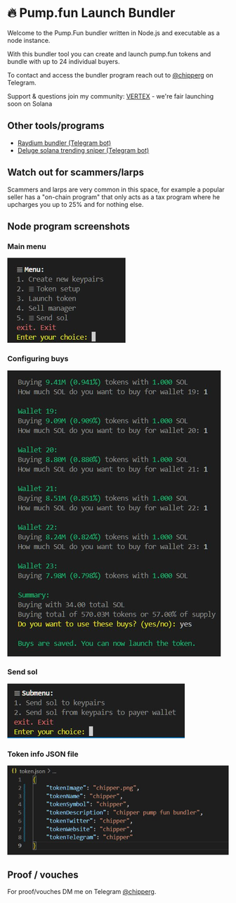# 🔥 Pump.fun Launch Bundler
Welcome to the Pump.Fun bundler written in Node.js and executable as a node instance.

With this bundler tool you can create and launch pump.fun tokens and bundle with up to 24 individual buyers.

To contact and access the bundler program reach out to [@chipperg](https://t.me/chipperg) on Telegram.

Support & questions join my community: [VERTEX](https://t.me/VERTEXtoken) - we're fair launching soon on Solana

## Other tools/programs
- [Raydium bundler (Telegram bot)](https://t.me/SOLBundlerManagerBot)
- [Deluge solana trending sniper (Telegram bot)](https://t.me/DTrendSniperBot)

## Watch out for scammers/larps
Scammers and larps are very common in this space, for example a popular seller has a "on-chain program" that only acts as a tax program where he upcharges you up to 25% and for nothing else.

## Node program screenshots

### Main menu
![Main Pump.Fun bundler menu](https://github.com/chipperbome/pumpfun-bundler/blob/main/main-menu.jpg?raw=true)

### Configuring buys
![Pump.Fun bundler configuring buys](https://github.com/chipperbome/pumpfun-bundler/blob/main/configuring-buys.jpg?raw=true)

### Send sol
![Pump.Fun bundler send sol](https://github.com/chipperbome/pumpfun-bundler/blob/main/send-sol.jpg?raw=true)

### Token info JSON file
![Pump.Fun bundler token info JSON file](https://github.com/chipperbome/pumpfun-bundler/blob/main/token-json.jpg?raw=true)

## Proof / vouches
For proof/vouches DM me on Telegram [@chipperg](https://t.me/chipperg).